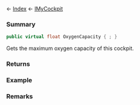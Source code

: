 ← [Index](Api-Index) ← [IMyCockpit](Sandbox.ModAPI.Ingame.IMyCockpit)

### Summary

```csharp
public virtual float OxygenCapacity { ; }
```

Gets the maximum oxygen capacity of this cockpit.

### Returns

### Example

### Remarks

